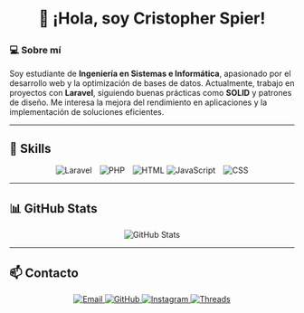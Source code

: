 # <p align="center">👋 ¡Hola, soy Cristopher Spier!</p> 

### 💻 Sobre mí  
Soy estudiante de **Ingeniería en Sistemas e Informática**, apasionado por el desarrollo web y la optimización de bases de datos. Actualmente, trabajo en proyectos con **Laravel**, siguiendo buenas prácticas como **SOLID** y patrones de diseño. Me interesa la mejora del rendimiento en aplicaciones y la implementación de soluciones eficientes.

---

## 🚀 Skills  
<p align="center">
  <img src="https://img.shields.io/badge/Laravel-FF2D20?style=for-the-badge&logo=laravel&logoColor=white" alt="Laravel" style="margin-right: 10px;">
  <img src="https://img.shields.io/badge/PHP-777BB4?style=for-the-badge&logo=php&logoColor=white" alt="PHP" style="margin-right: 10px;">
  <img src="https://img.shields.io/badge/HTML5-E34F26?style=for-the-badge&logo=html5&logoColor=white" alt="HTML">
  <img src="https://img.shields.io/badge/JavaScript-F7DF1E?style=for-the-badge&logo=javascript&logoColor=black" alt="JavaScript" style="margin-right: 10px;">
  <img src="https://img.shields.io/badge/CSS3-1572B6?style=for-the-badge&logo=css3&logoColor=white" alt="CSS">
</p>

---

## 📊 GitHub Stats  
<p align="center">
  <img src="https://github-readme-stats.vercel.app/api?username=KRZ23&show_icons=true&theme=dark" alt="GitHub Stats">
</p>

---

## 📫 Contacto  
<p align="center">
  <a href="mailto:cristopherspier23@gmail.com" aria-hidden="true">
    <img src="https://img.shields.io/badge/Email-D14836?style=for-the-badge&logo=gmail&logoColor=white" alt="Email">
  </a>
  <a href="https://github.com/KRZ23" aria-hidden="true">
    <img src="https://img.shields.io/badge/GitHub-181717?style=for-the-badge&logo=github&logoColor=white" alt="GitHub">
  </a>
  <a href="https://www.instagram.com/crissaenzk/" aria-hidden="true">
    <img src="https://img.shields.io/badge/Instagram-E4405F?style=for-the-badge&logo=instagram&logoColor=white" alt="Instagram">
  </a>
  <a href="https://www.threads.net/@crissaenzk" aria-hidden="true">
    <img src="https://img.shields.io/badge/Threads-000000?style=for-the-badge&logo=threads&logoColor=white" alt="Threads">
  </a>
</p>
